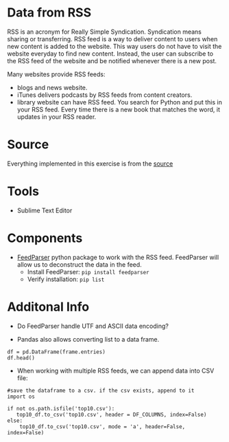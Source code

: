# Data from RSS

RSS is an acronym for Really Simple Syndication. Syndication means sharing or transferring. RSS feed is a way to deliver content to users when new content is added to the website. This way users do not have to visit the website everyday to find new content. Instead, the user can subscribe to the RSS feed of the website and be notified whenever there is a new post.

Many websites provide RSS feeds:

- blogs and news website. 
- iTunes delivers podcasts by RSS feeds from content creators.
- library website can have RSS feed. You search for Python and put this in your RSS feed. Every time there is a new book that matches the word, it updates in your RSS reader.

# Source

Everything implemented in this exercise is from the [source](https://www.youtube.com/watch?v=A42voDYkFZw&feature=youtu.be&t=7396)

# Tools
- Sublime Text Editor

# Components

- [FeedParser](https://pypi.org/project/feedparser/) python package to work with the RSS feed. FeedParser will allow us to deconstruct the data in the feed.
	- Install FeedParser: `pip install feedparser`
	- Verify installation: `pip list`

# Additonal Info

- Do FeedParser handle UTF and ASCII data encoding?

- Pandas also allows converting list to a data frame.

```
df = pd.DataFrame(frame.entries)
df.head()
```

- When working with multiple RSS feeds, we can append data into CSV file: 

```
#save the dataframe to a csv. if the csv exists, append to it
import os

if not os.path.isfile('top10.csv'):
   top10_df.to_csv('top10.csv', header = DF_COLUMNS, index=False)
else:
    top10_df.to_csv('top10.csv', mode = 'a', header=False, index=False)
```